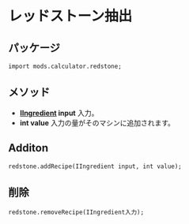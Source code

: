 # レッドストーン抽出

## パッケージ
```zenscript
import mods.calculator.redstone;
```

## メソッド

- **[IIngredient](/Vanilla/Variable_Types/IIngredient/) input** 入力。
- **int value** 入力の量がそのマシンに追加されます。


## Additon
```zenscript
redstone.addRecipe(IIngredient input, int value);
```

## 削除
```zenscript
redstone.removeRecipe(IIngredient入力);
```